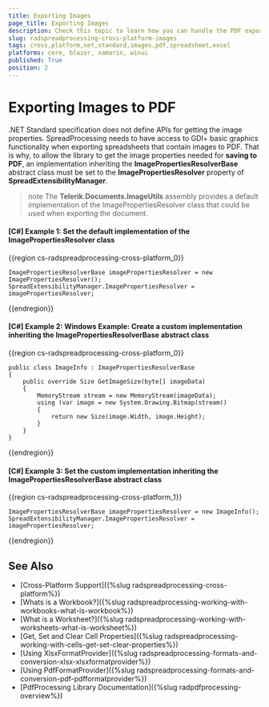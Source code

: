 ```yaml
---
title: Exporting Images
page_title: Exporting Images
description: Check this topic to learn how you can handle the PDF export of spreadsheets with images in SpreadProcessing for .NET Standard.
slug: radspreadprocessing-cross-platform-images
tags: cross,platform,net,standard,images,pdf,spreadsheet,excel
platforms: core, blazor, xamarin, winui
published: True
position: 2
---
```


# Exporting Images to PDF

.NET Standard specification does not define APIs for getting the image properties. SpreadProcessing needs to have access to GDI+ basic graphics functionality when exporting spreadsheets that contain images to PDF. That is why, to allow the library to get the image properties needed for **saving to PDF**, an implementation inheriting the **ImagePropertiesResolverBase** abstract class must be set to the **ImagePropertiesResolver** property of **SpreadExtensibilityManager**.

>note The **Telerik.Documents.ImageUtils** assembly provides a default implementation of the ImagePropertiesResolver class that could be used when exporting the document.

#### [C#] Example 1: Set the default implementation of the ImagePropertiesResolver class

{{region cs-radspreadprocessing-cross-platform_0}}

    ImagePropertiesResolverBase imagePropertiesResolver = new ImagePropertiesResolver();
    SpreadExtensibilityManager.ImagePropertiesResolver = imagePropertiesResolver;
{{endregion}}

#### [C#] Example 2: Windows Example: Create a custom implementation inheriting the ImagePropertiesResolverBase abstract class

{{region cs-radspreadprocessing-cross-platform_0}}

    public class ImageInfo : ImagePropertiesResolverBase
    {
        public override Size GetImageSize(byte[] imageData)
        {
            MemoryStream stream = new MemoryStream(imageData);
            using (var image = new System.Drawing.Bitmap(stream))
            {
                return new Size(image.Width, image.Height);
            }
        }
    }
{{endregion}}

#### [C#] Example 3: Set the custom implementation inheriting the ImagePropertiesResolverBase abstract class

{{region cs-radspreadprocessing-cross-platform_1}}

    ImagePropertiesResolverBase imagePropertiesResolver = new ImageInfo();
    SpreadExtensibilityManager.ImagePropertiesResolver = imagePropertiesResolver;
{{endregion}}



## See Also

 * [Cross-Platform Support]({%slug radspreadprocessing-cross-platform%})
 * [Whats is a Workbook?]({%slug radspreadprocessing-working-with-workbooks-what-is-workbook%})
 * [What is a Worksheet?]({%slug radspreadprocessing-working-with-worksheets-what-is-worksheet%})
 * [Get, Set and Clear Cell Properties]({%slug radspreadprocessing-working-with-cells-get-set-clear-properties%})
 * [Using XlsxFormatProvider]({%slug radspreadprocessing-formats-and-conversion-xlsx-xlsxformatprovider%})
 * [Using PdfFormatProvider]({%slug radspreadprocessing-formats-and-conversion-pdf-pdfformatprovider%})
 * [PdfProcessing Library Documentation]({%slug radpdfprocessing-overview%})
